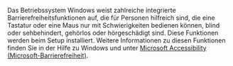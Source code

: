 Das Betriebssystem Windows weist zahlreiche integrierte Barrierefreiheitsfunktionen auf, die für Personen hilfreich sind, die eine Tastatur oder eine Maus nur mit Schwierigkeiten bedienen können, blind oder sehbehindert, gehörlos oder hörgeschädigt sind. Diese Funktionen werden beim Setup installiert. Weitere Informationen zu diesen Funktionen finden Sie in der Hilfe zu Windows und unter [Microsoft Accessibility (Microsoft-Barrierefreiheit)](http://go.microsoft.com/fwlink/?LinkId=8431).